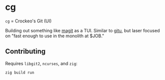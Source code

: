 # cg

`cg` = Crockeo's Git (UI)

Building out something like [magit](https://magit.vc/) as a TUI.
Similar to [gitu](https://github.com/altsem/gitu),
but laser focused on "fast enough to use in the monolith at $JOB."

## Contributing

Requires `libgit2`, `ncurses`, and `zig`:

```
zig build run
```
